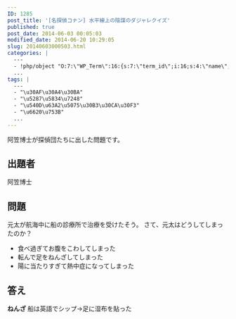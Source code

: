 ```yaml
---
ID: 1285
post_title: '[名探偵コナン] 水平線上の陰謀のダジャレクイズ'
published: true
post_date: 2014-06-03 00:05:03
modified_date: 2014-06-20 10:29:05
slug: 20140603000503.html
categories: |
  ---
  - !php/object "O:7:\"WP_Term\":16:{s:7:\"term_id\";i:16;s:4:\"name\";s:18:\"\u540D\u63A2\u5075\u30B3\u30CA\u30F3\";s:4:\"slug\";s:15:\"detective-conan\";s:10:\"term_group\";i:0;s:16:\"term_taxonomy_id\";i:16;s:8:\"taxonomy\";s:8:\"category\";s:11:\"description\";s:63:\"\u540D\u63A2\u5075\u30B3\u30CA\u30F3\u306B\u95A2\u3059\u308B\u8ABF\u67FB\u60C5\u5831\u3084\u8003\u5BDF\u306B\u3064\u3044\u3066\";s:6:\"parent\";i:0;s:5:\"count\";i:55;s:6:\"filter\";s:3:\"raw\";s:6:\"cat_ID\";i:16;s:14:\"category_count\";i:55;s:20:\"category_description\";s:63:\"\u540D\u63A2\u5075\u30B3\u30CA\u30F3\u306B\u95A2\u3059\u308B\u8ABF\u67FB\u60C5\u5831\u3084\u8003\u5BDF\u306B\u3064\u3044\u3066\";s:8:\"cat_name\";s:18:\"\u540D\u63A2\u5075\u30B3\u30CA\u30F3\";s:17:\"category_nicename\";s:15:\"detective-conan\";s:15:\"category_parent\";i:0;}"
  ...
tags: |
  ---
  - "\u30AF\u30A4\u30BA"
  - "\u5287\u5834\u7248"
  - "\u540D\u63A2\u5075\u30B3\u30CA\u30F3"
  - "\u6620\u753B"
  ...
---
```

阿笠博士が探偵団たちに出した問題です。
<!--more-->
<h2>出題者</h2>
阿笠博士

<h2>問題</h2>
元太が航海中に船の診療所で治療を受けたそう。
さて、元太はどうしてしまったのか？
<ul>
  <li>食べ過ぎてお腹をこわしてしまった</li>
  <li>転んで足をねんざしてしまった</li>
  <li>陽に当たりすぎて熱中症になってしまった</li>
</ul>

<h2>答え</h2>
<strong>ねんざ</strong>
船は英語でシップ→足に湿布を貼った